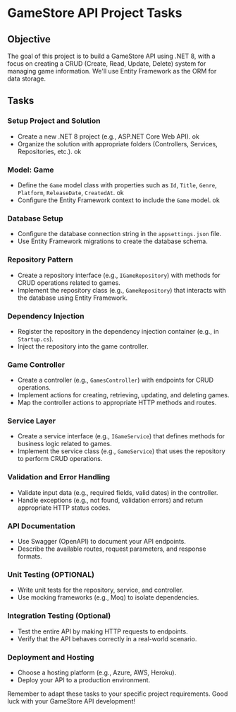 # GameStore API Project Tasks

## Objective
The goal of this project is to build a GameStore API using .NET 8, with a focus on creating a CRUD (Create, Read, Update, Delete) system for managing game information. We'll use Entity Framework as the ORM for data storage.

## Tasks

### Setup Project and Solution
- Create a new .NET 8 project (e.g., ASP.NET Core Web API). ok
- Organize the solution with appropriate folders (Controllers, Services, Repositories, etc.). ok

### Model: Game
- Define the `Game` model class with properties such as `Id`, `Title`, `Genre`, `Platform`, `ReleaseDate`, `CreatedAt`. ok
- Configure the Entity Framework context to include the `Game` model. ok

### Database Setup
- Configure the database connection string in the `appsettings.json` file.
- Use Entity Framework migrations to create the database schema.

### Repository Pattern
- Create a repository interface (e.g., `IGameRepository`) with methods for CRUD operations related to games.
- Implement the repository class (e.g., `GameRepository`) that interacts with the database using Entity Framework.

### Dependency Injection
- Register the repository in the dependency injection container (e.g., in `Startup.cs`).
- Inject the repository into the game controller.

### Game Controller
- Create a controller (e.g., `GamesController`) with endpoints for CRUD operations.
- Implement actions for creating, retrieving, updating, and deleting games.
- Map the controller actions to appropriate HTTP methods and routes.

### Service Layer
- Create a service interface (e.g., `IGameService`) that defines methods for business logic related to games.
- Implement the service class (e.g., `GameService`) that uses the repository to perform CRUD operations.

### Validation and Error Handling
- Validate input data (e.g., required fields, valid dates) in the controller.
- Handle exceptions (e.g., not found, validation errors) and return appropriate HTTP status codes.

### API Documentation
- Use Swagger (OpenAPI) to document your API endpoints.
- Describe the available routes, request parameters, and response formats.    

### Unit Testing (OPTIONAL)
- Write unit tests for the repository, service, and controller.
- Use mocking frameworks (e.g., Moq) to isolate dependencies.

### Integration Testing (Optional)
- Test the entire API by making HTTP requests to endpoints.
- Verify that the API behaves correctly in a real-world scenario.

### Deployment and Hosting
- Choose a hosting platform (e.g., Azure, AWS, Heroku).
- Deploy your API to a production environment.

Remember to adapt these tasks to your specific project requirements. Good luck with your GameStore API development!
